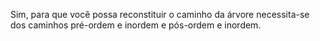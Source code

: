 Sim, para que você possa reconstituir o caminho da árvore necessita-se dos
caminhos pré-ordem e inordem e pós-ordem e inordem.